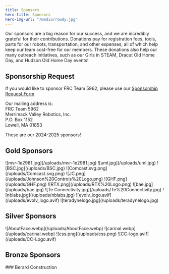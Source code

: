 ```yaml
---
title: Sponsors
hero-title: Sponsors
hero-img-url: "/media/rowdy.jpg"
---
```


Our sponsors are a big reason for our success, and we are incredibly grateful for their contributions. Donations pay for registration fees, tools, parts for our robots, transportation, and other expenses, all of which help keep our team cost-free for our members. These donations also help our many outreach initiatives, such as our Girls in STEAM, Dracut Old Home Day, and Hudson Old Home Day events!

## Sponsorship Request

If you would like to sponsor FRC Team 5962, please use our [Sponsorship Request Form](https://docs.google.com/document/d/1LQEyNI_e7QexB_lAe1Dxm9yd7V4_Z1iUouO3ZZPkZJU/edit?usp=sharing)

Our mailing address is: <br>
FRC Team 5962<br>
Merrimack Valley Robotics, Inc.<br>
P.O. Box 1152<br>
Lowell, MA 01853<br>

<div class="divider"></div>
These are our 2024-2025 sponsors!
<div class="divider"></div>

## Gold Sponsors

<div class="sponsor-pics" markdown="1">
![mvr-1e2981.jpg](/uploads/mvr-1e2981.jpg)
![uml.jpg](/uploads/uml.jpg)
![BSC.jpg](/uploads/BSC.jpg)
![Comcast.svg.png](/uploads/Comcast.svg.png)
![JC.png](/uploads/Johnson%20Controls%20Logo.png)
![GHF.png](/uploads/GHF.png)
![RTX.png](/uploads/RTX%20Logo.png)
![bae.jpg](/uploads/bae.jpg)
![Te Connectivity.jpg](/uploads/Te%20Connectivity.jpg)
![nblabs.jpg](/uploads/nblabs.jpg)
![evolv_logo.avif](/uploads/evolv_logo.avif)
![teradynelogo.jpg](/uploads/teradynelogo.jpg)


</div>
<div class="divider"></div>

## Silver Sponsors

<div class="sponsor-pics" markdown="1">
![AboutFace.webp](/uploads/AboutFace.webp)
![carinal.webp](/uploads/carinal.webp)
![css.png](/uploads/css.png)
![CC-logo.avif](/uploads/CC-Logo.avif)



</div>
<div class="divider"></div>

## Bronze Sponsors 

<div class="sponsor-pics" markdown="1">
### Berard Construction
</div>
<div class="divider"></div>
<div class="pics-size-7" markdown="1">
